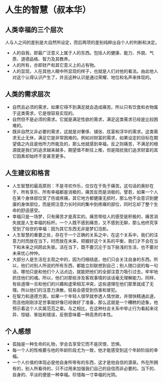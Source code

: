 # 人生的智慧（叔本华）

## 人类幸福的三个层次
人与人之间的差别是大自然所设定，而后两项的差别纯粹出自个人的判断和决定。
- 人的自我，即最广泛意义上属于人的东西。包括人的健康、能力、外貌、气质、道德品格、智力及其教养。
- 人的所有，亦即财产和其它意义上的占有物。
- 人的显现，人在其他人眼中所显现的样子，也就是人们对他的看法。由此他人对这个认得认识产生了，并且这种认识是通过荣耀、地位和名声来体现的。

## 人类的需求层次
- 自然且必须的需求，如果它得不到满足就会造成痛苦。所以只有饮食和衣物属于这类需求，它是很容易实现的。
- 自然但不是必须的需求。它就是满足性欲的需求，满足这类需求已经是比较困难的。
- 既非自然又非必要的需求，这就是对奢侈、铺张、炫富和浮华的需求。这类需求无止无休，满足它是非常困难的。例如对财富的需求，如果设定的目标在期望值之内且是他所力所能及的，那么他就感到幸福，反之则痛苦，不满足的根源就是我们的追求越来越多，期望值不断往上推，但是阻扰我们追求财富的其它因素却始终不变甚至更多。

## 人生建议和格言
- 人生智慧的最高原则：不是寻欢作乐，仅仅在于免于痛苦。这句话的奥妙在于，所有享乐、所有幸福都是消极的，痛苦反而是消极的。譬若，如果一个人在某个身体部位受了伤或疼痛，其它地方都健康无损时，那么他不会意识到健康的身体部位，而是把注意力长时间的集中到疼痛的部位，同时忘却了整个生命的舒适感受。
- 幸福只是一场梦，只有痛苦才是真实的。痛苦带给人的感受是积极的，痛苦消失就是人生幸福的标杆。一个人既不感到痛苦，又不感到无聊，那么他终究享受到了俗世的幸福：因为其它东西无非是梦幻泡影。
- 人生智慧的重要之处，存在于一个正确的关系之中，在这个关系中，我们的注意力时而放在当下，时而放在未来，把握好这个关系的平衡，我们才不会在当下和未来之间顾此失彼。活在当下，既不要沉沦于当下肤浅的生活，也不要对未来忧心忡忡。
- 大部分人是生活在主观之中的，因为归根结底，他们只会关注自身的东西。所以，他们对别人所说的所有东西，都能立刻联想到自己；别人随口说的每一句话，哪怕只是和他们个人沾点边，就能把他们的全部注意力吸引过去，牢牢地抓住他们的魂。所以，他们对那些涉及客观事情的谈话毫无理解能力。同样，有些道理一旦和他们的兴趣和虚荣相互冲突，这些道理在他们那里就成了无理。所以他们的注意力涣散，轻易会感受到伤害和冒犯。
- 在智力和道德方面，如果一个年轻人很早就参透人情世故，并很快精通此道，而且他刚刚涉足世事就好像已经做好了准备，那么这就是一个糟糕的迹象，他预示着这个人实属范范之辈。与之相比，在这种社会关系中举止行为看起来诧异、惊疑、笨拙和错误，反倒意味着一种高贵的本性。

## 个人感想
- 孤独是一种生命的礼物，学会去享受它而不是厌恨、恐惧。
- 每一个人的性格要与他的年龄阶段尤为一致，他才能感受到这个年龄阶段的幸福。
- 一个人价值的体现必是他自身所带有的东西，这才是他自信的源泉。外在所拥有的，别人所看待的，只不过用来加强我们自己的自信而非必要的。当下的、自身的、平淡的便是一种幸福。珍惜每一寸幸福的光阴。